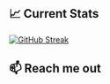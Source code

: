 ## :chart_with_upwards_trend: Current Stats

[![GitHub Streak](https://streak-stats.demolab.com?user=sifat-99&theme=midnight-purple&card_width=800)](https://git.io/streak-stats)

## :mailbox: Reach me out


<!--
**sifat-99/sifat-99** is a ✨ _special_ ✨ repository because its `README.md` (this file) appears on your GitHub profile.

Here are some ideas to get you started:

- 🔭 I’m currently working on ...
- 🌱 I’m currently learning ...
- 👯 I’m looking to collaborate on ...
- 🤔 I’m looking for help with ...
- 💬 Ask me about ...
- 📫 How to reach me: ...
- 😄 Pronouns: ...
- ⚡ Fun fact: ...
-->
